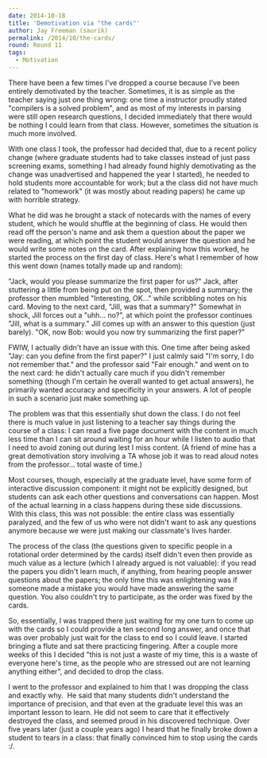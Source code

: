 ```yaml
---
date: 2014-10-18
title: 'Demotivation via "the cards"'
author: Jay Freeman (saurik)
permalink: /2014/10/the-cards/
round: Round 11
tags:
  - Motivation
---
```

There have been a few times I've dropped a course because I've been entirely demotivated by the teacher. Sometimes, it is as simple as the teacher saying just one thing wrong: one time a instructor proudly stated "compilers is a solved problem", and as most of my interests in parsing were still open research questions, I decided immediately that there would be nothing I could learn from that class. However, sometimes the situation is much more involved.

With one class I took, the professor had decided that, due to a recent policy change (where graduate students had to take classes instead of just pass screening exams, something I had already found highly demotivating as the change was unadvertised and happened the year I started), he needed to hold students more accountable for work; but a the class did not have much related to "homework" (it was mostly about reading papers) he came up with horrible strategy.

What he did was he brought a stack of notecards with the names of every student, which he would shuffle at the beginning of class. He would then read off the person's name and ask them a question about the paper we were reading, at which point the student would answer the question and he would write some notes on the card. After explaining how this worked, he started the process on the first day of class. Here's what I remember of how this went down (names totally made up and random):

"Jack, would you please summarize the first paper for us?" Jack, after stuttering a little from being put on the spot, then provided a summary; the professor then mumbled "Interesting, OK..." while scribbling notes on his card. Moving to the next card, "Jill, was that a summary?" Somewhat in shock, Jill forces out a "uhh... no?", at which point the professor continues "Jill, what is a summary." Jill comes up with an answer to this question (just barely). "OK, now Bob: would you now try summarizing the first paper?"

FWIW, I actually didn't have an issue with this. One time after being asked "Jay: can you define <hard word> from the first paper?" I just calmly said "I'm sorry, I do not remember that." and the professor said "Fair enough." and went on to the next card: he didn't actually care much if you didn't remember something (though I'm certain he overall wanted to get actual answers), he primarily wanted accuracy and specificity in your answers. A lot of people in such a scenario just make something up.

The problem was that this essentially shut down the class. I do not feel there is much value in just listening to a teacher say things during the course of a class: I can read a five page document with the content in much less time than I can sit around waiting for an hour while I listen to audio that I need to avoid zoning out during lest I miss content. (A friend of mine has a great demotivation story involving a TA whose job it was to read aloud notes from the professor... total waste of time.)

Most courses, though, especially at the graduate level, have some form of interactive discussion component: it might not be explicitly designed, but students can ask each other questions and conversations can happen. Most of the actual learning in a class happens during these side discussions. With this class, this was not possible: the entire class was essentially paralyzed, and the few of us who were not didn't want to ask any questions anymore because we were just making our classmate's lives harder.

The process of the class (the questions given to specific people in a rotational order determined by the cards) itself didn't even then provide as much value as a lecture (which I already argued is not valuable): if you read the papers you didn't learn much, if anything, from hearing people answer questions about the papers; the only time this was enlightening was if someone made a mistake you would have made answering the same question. You also couldn't try to participate, as the order was fixed by the cards.

So, essentially, I was trapped there just waiting for my one turn to come up with the cards so I could provide a ten second long answer, and once that was over probably just wait for the class to end so I could leave. I started bringing a flute and sat there practicing fingering. After a couple more weeks of this I decided "this is not just a waste of my time, this is a waste of everyone here's time, as the people who are stressed out are not learning anything either", and decided to drop the class.

I went to the professor and explained to him that I was dropping the class and exactly why.  He said that many students didn't understand the importance of precision, and that even at the graduate level this was an important lesson to learn. He did not seem to care that it effectively destroyed the class, and seemed proud in his discovered technique. Over five years later (just a couple years ago) I heard that he finally broke down a student to tears in a class: that finally convinced him to stop using the cards :/.
